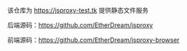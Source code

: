 该仓库为 https://jsproxy-test.tk 提供静态文件服务

后端源码：https://github.com/EtherDream/jsproxy

前端源码：https://github.com/EtherDream/jsproxy-browser
